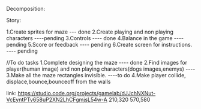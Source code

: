 

Decomposition:

Story: 

1.Create sprites for maze --- done
2.Create playing and non playing characters ----pending
3.Controls ---- done
4.Balance in the game  ----pending
5.Score or feedback ---- pending
6.Create screen for instructions. ---- pending

//To do tasks
1.Complete designing the maze ---- done
2.Find images for player(human image) and non playing characters(dogs images,enemys) ---- 
3.Make all the maze rectangles invisible.  ----to do
4.Make player collide, displace,bounce,bounceoff from the walls

link: https://studio.code.org/projects/gamelab/dJJchNXNut-VcEyntPTv658uP2XN2LhCFgmjsL54w-A
210,320
570,580